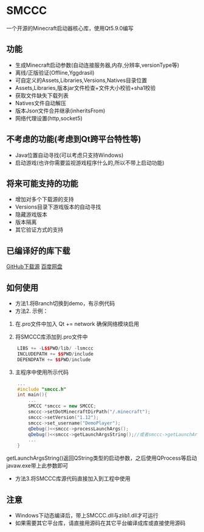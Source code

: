 # SMCCC

一个开源的Minecraft启动器核心库，使用Qt5.9.0编写

## 功能

- 生成Minecraft启动参数(自动连接服务器,内存,分辨率,versionType等)
- 离线/正版验证(Offline,Yggdrasil)
- 可自定义的Assets,Libraries,Versions,Natives目录位置
- Assets,Libraries,版本jar文件检查+文件大小校验+sha1校验
- 获取文件缺失下载列表
- Natives文件自动解压
- 版本Json文件合并继承(inheritsFrom)
- 网络代理设置(http,socket5)

## 不考虑的功能(考虑到Qt跨平台特性等)

- Java位置自动寻找(可以考虑只支持Windows)
- 启动游戏(也许你需要监视游戏程序什么的,所以不带上启动功能)

## 将来可能支持的功能

- 增加对多个下载源的支持
- Versions目录下游戏版本的自动寻找
- 隐藏游戏版本
- 版本隔离
- 其它验证方式的支持

## 已编译好的库下载
[GitHub下载源](https://github.com/SeaLoong/SMCCC/raw/master/SMCCC.zip)
[百度网盘](http://pan.baidu.com/s/1sliAvu9)


## 如何使用

- 方法1.将Branch切换到demo，有示例代码
- 方法2.
示例：
1. 在.pro文件中加入 Qt += network 确保网络模块启用

2. 将SMCCC库添加到.pro文件中<br>

```cpp
    LIBS += -L$$PWD/lib/ -lsmccc
    INCLUDEPATH += $$PWD/include
    DEPENDPATH += $$PWD/include
```

3. 主程序中使用所示代码<br>

```cpp
    ...
    #include "smccc.h"
    int main(){
        ...
        SMCCC *smccc = new SMCCC;
        smccc->setDotMinecraftDirPath("/.minecraft");
        smccc->setVersion("1.12");
        smccc->set_username("DemoPlayer");
        qDebug()<<smccc->processLaunchArgs();
        qDebug()<<smccc->getLaunchArgsString();//或者smccc->getLaunchArgsStringList();
        ...
    }
```
getLaunchArgsString()返回QString类型的启动参数，之后使用QProcess等启动javaw.exe带上此参数即可<br>

- 方法3.将SMCCC库源代码直接加入到工程中使用


## 注意

- Windows下动态编译后，带上SMCCC.dll与zlib1.dll才可运行
- 如果需要其它平台库，请直接用源码在其它平台编译成库或直接使用源码

